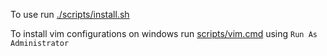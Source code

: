 To use run [./scripts/install.sh](scripts/install.sh)

To install vim configurations on windows run [scripts/vim.cmd](scripts/vim.cmd) using `Run As Administrator`
